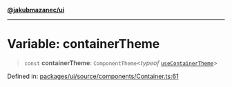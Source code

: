 [**@jakubmazanec/ui**](../README.md)

---

# Variable: containerTheme

> `const` **containerTheme**: `ComponentTheme`\<_typeof_
> [`useContainerTheme`](../functions/useContainerTheme.md)\>

Defined in:
[packages/ui/source/components/Container.ts:61](https://github.com/jakubmazanec/tools/blob/797379ce98752dc838b82c8398e04d90c58ce9e7/packages/ui/source/components/Container.ts#L61)
